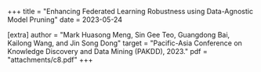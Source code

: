 +++
title = "Enhancing Federated Learning Robustness using Data-Agnostic Model Pruning"
date = 2023-05-24

[extra]
author = "Mark Huasong Meng, Sin Gee Teo, Guangdong Bai, Kailong Wang, and Jin Song Dong"
target = "Pacific-Asia Conference on Knowledge Discovery and Data Mining (PAKDD), 2023."
pdf = "attachments/c8.pdf"
+++
